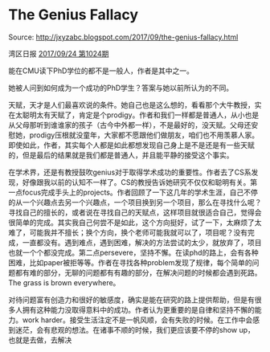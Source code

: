 # The Genius Fallacy

Source: http://jxyzabc.blogspot.com/2017/09/the-genius-fallacy.html

湾区日报 [2017/09/24 第1024期](https://wanqu.co/issues/1024?s=/issues)

能在CMU读下PhD学位的都不是一般人，作者是其中之一。

她被人问到如何成为一个成功的PhD学生？答案与她以前所认为的不同。

天赋，天才是人们最喜欢说的条件。她自己也是这么想的，看看那个大牛教授，实在太聪明太有天赋了，肯定是个prodigy。作者和我们一样都是普通人，从小也是从父母那听到谁谁家的孩子（古今中外都一样），不是最好的，没天赋。父母还安慰她，prodigy压根就没童年，大家都不愿跟他们做朋友，咱们也不用羡慕人家。即使如此，作者，其实每个人都是如此都想发现自己身上是不是还是有一些天赋的，但是最后的结果就是我们都是普通人，并且能平静的接受这个事实。

在学术界，还是有教授鼓吹genius对于取得学术成功的重要性。作者去了CS系发现，好像跟我以前的认知不一样了。CS的教授告诉她研究不仅仅和聪明有关。第一点focus完成手头上的projects。作者回顾了一下这几年的学术生涯，自己不停的从一个兴趣点去另一个兴趣点，一个项目换到另一个项目，那么在寻找什么呢？寻找自己的擅长的，或者说在寻找自己的天赋点，这样项目就很适合自己，觉得会很简单的完成。其实我自己何尝不是如此，这个方向挺好，试了一下，太麻烦了太难了，可能我并不擅长；换个方向，换个老师可能我就可以了，项目呢？没有完成，一直都没有。遇到难点，遇到困难，解决的方法尝试的太少，就放弃了，项目也就一个个都没完成。第二点persevere，坚持不懈。在读phd的路上，会有各种困难，比如paper被拒等等。作者在寻找各种problem发现了规律，每个简单的问题都有难的部分，无聊的问题都有有趣的部分，在解决问题的时候都会遇到死路。The grass is brown everywhere。

对待问题富有创造力和很好的敏感度，确实是能在研究的路上提供帮助，但是有很多人拥有这种能力没取得意料中的成功。作者认为更重要的是自律和坚持不懈的能力。work harder。接受生活注定不是一帆风顺，会有失败的时候。在工作中会感到迷茫，会有悲观的想法。在诸事不顺的时候，我们更应该要不停的show up，也就是去做，去解决